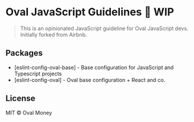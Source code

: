 # Oval JavaScript Guidelines 🚧 WIP

> This is an opinionated JavaScript guideline for Oval JavaScript devs. Initially forked from Airbnb.


## Packages

- [eslint-config-oval-base] - Base configuration for JavaScript and Typescript projects
- [eslint-config-oval] - Oval base configuration + React and co.


## License

MIT © Oval Money
